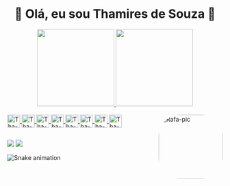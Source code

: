 <h1 align="center">
  👋 Olá, eu sou Thamires de Souza 👋
</h1>
<div align="center">
  <a href="https://github.com/Thamires-S0uza">
  <img height="180em" src="https://github-readme-stats.vercel.app/api?username=Thamires-S0uza&show_icons=true&theme=radical&include_all_commits=true&count_private=true"/>
  <img height="180em" src="https://github-readme-stats.vercel.app/api/top-langs/?username=Thamires-S0uza&layout=compact&langs_count=7&theme=radical"/>
</div>
  <div style="display: inline_block"><br>
  <img align="center" alt="Tha-Java" height="30" width="30" src="https://cdn.jsdelivr.net/gh/devicons/devicon/icons/java/java-original.svg" />
  <img align="center" alt="Tha-Js" height="30" width="30" src="https://cdn.jsdelivr.net/gh/devicons/devicon/icons/javascript/javascript-original.svg" />
  <img align="center" alt="Tha-HTML" height="30" width="30" src="https://cdn.jsdelivr.net/gh/devicons/devicon/icons/html5/html5-original.svg" />
  <img align="center" alt="Tha-CSS" height="30" width="30" src="https://cdn.jsdelivr.net/gh/devicons/devicon/icons/css3/css3-original.svg" />
  <img align="center" alt="Tha-Bootstrap" height="30" width="30" src="https://cdn.jsdelivr.net/gh/devicons/devicon/icons/bootstrap/bootstrap-original.svg" />
  <img align="center" alt="Tha-Python" height="30" width="30" src="https://cdn.jsdelivr.net/gh/devicons/devicon/icons/python/python-original.svg" />
  <img align="center" alt="Tha-Linux" height="30" width="30" src="https://cdn.jsdelivr.net/gh/devicons/devicon/icons/linux/linux-original.svg" />
  <img align="center" alt="Tha-Figma" height="30" width="30"src="https://cdn.jsdelivr.net/gh/devicons/devicon/icons/figma/figma-original.svg" />
  <img align="right" alt="Rafa-pic" height="150" style="border-radius:50px;"src="https://i.picasion.com/pic92/7c6e1f6046b560fe631564f89529fe40.gif">
</div>
  
  ##
 
<div> 
 <a href="https://discord.gg/6QnAWgq9" target="_blank"><img src="https://img.shields.io/badge/Discord-7289DA?style=for-the-badge&logo=discord&logoColor=white" target="_blank"></a> 
  <a href="https://www.linkedin.com/in/thamires-de-souza-barbosa-838b7b173/" target="_blank"><img src="https://img.shields.io/badge/-LinkedIn-%230077B5?style=for-the-badge&logo=linkedin&logoColor=white" target="_blank"></a>
</div>

![Snake animation](https://github.com/Thamires-S0uza/Thamires-S0uza/blob/output/github-contribution-grid-snake.svg)

